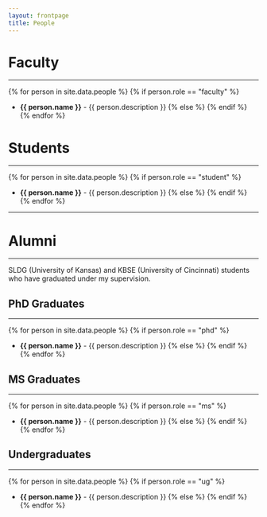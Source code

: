 ```yaml
---
layout: frontpage
title: People
---
```


# Faculty

-----

{% for person in site.data.people %}
{% if person.role == "faculty" %}
* **{{ person.name }}** - {{ person.description }}
{% else %}
{% endif %}
{% endfor %}

# Students

-----

{% for person in site.data.people %}
  {% if person.role == "student" %}
* **{{ person.name }}** - {{ person.description }}
  {% else %}
  {% endif %}
{% endfor %}

-----

# Alumni

-----

SLDG (University of Kansas) and KBSE (University of
Cincinnati) students who have graduated under my supervision. 

## PhD Graduates

-----

{% for person in site.data.people %}
{% if person.role == "phd" %}
* **{{ person.name }}** - {{ person.description }}
{% else %}
{% endif %}
{% endfor %}

## MS Graduates

-----

{% for person in site.data.people %}
  {% if person.role == "ms" %}
* **{{ person.name }}** - {{ person.description }}
  {% else %}
  {% endif %}
{% endfor %}

## Undergraduates

-----

{% for person in site.data.people %}
  {% if person.role == "ug" %}
* **{{ person.name }}** - {{ person.description }}
  {% else %}
  {% endif %}
{% endfor %}

